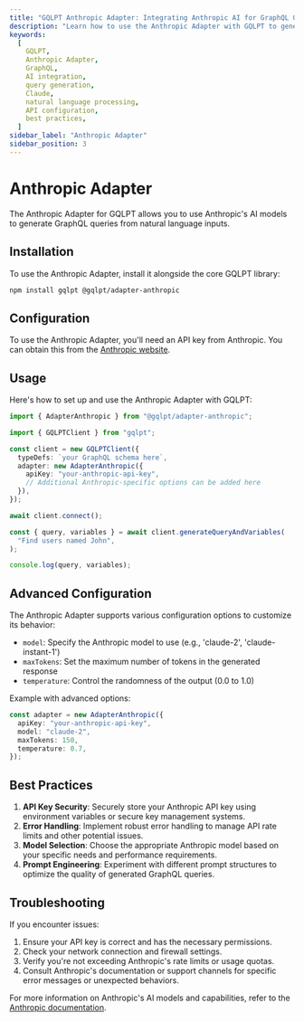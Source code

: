 ```yaml
---
title: "GQLPT Anthropic Adapter: Integrating Anthropic AI for GraphQL Query Generation"
description: "Learn how to use the Anthropic Adapter with GQLPT to generate GraphQL queries using Anthropic's AI models. This guide covers installation, configuration, usage, best practices, and troubleshooting tips."
keywords:
  [
    GQLPT,
    Anthropic Adapter,
    GraphQL,
    AI integration,
    query generation,
    Claude,
    natural language processing,
    API configuration,
    best practices,
  ]
sidebar_label: "Anthropic Adapter"
sidebar_position: 3
---
```


# Anthropic Adapter

The Anthropic Adapter for GQLPT allows you to use Anthropic's AI models to generate GraphQL queries from natural language inputs.

## Installation

To use the Anthropic Adapter, install it alongside the core GQLPT library:

```bash
npm install gqlpt @gqlpt/adapter-anthropic
```

## Configuration

To use the Anthropic Adapter, you'll need an API key from Anthropic. You can obtain this from the [Anthropic website](https://www.anthropic.com/).

## Usage

Here's how to set up and use the Anthropic Adapter with GQLPT:

```typescript
import { AdapterAnthropic } from "@gqlpt/adapter-anthropic";

import { GQLPTClient } from "gqlpt";

const client = new GQLPTClient({
  typeDefs: `your GraphQL schema here`,
  adapter: new AdapterAnthropic({
    apiKey: "your-anthropic-api-key",
    // Additional Anthropic-specific options can be added here
  }),
});

await client.connect();

const { query, variables } = await client.generateQueryAndVariables(
  "Find users named John",
);

console.log(query, variables);
```

## Advanced Configuration

The Anthropic Adapter supports various configuration options to customize its behavior:

- `model`: Specify the Anthropic model to use (e.g., 'claude-2', 'claude-instant-1')
- `maxTokens`: Set the maximum number of tokens in the generated response
- `temperature`: Control the randomness of the output (0.0 to 1.0)

Example with advanced options:

```typescript
const adapter = new AdapterAnthropic({
  apiKey: "your-anthropic-api-key",
  model: "claude-2",
  maxTokens: 150,
  temperature: 0.7,
});
```

## Best Practices

1. **API Key Security**: Securely store your Anthropic API key using environment variables or secure key management systems.
2. **Error Handling**: Implement robust error handling to manage API rate limits and other potential issues.
3. **Model Selection**: Choose the appropriate Anthropic model based on your specific needs and performance requirements.
4. **Prompt Engineering**: Experiment with different prompt structures to optimize the quality of generated GraphQL queries.

## Troubleshooting

If you encounter issues:

1. Ensure your API key is correct and has the necessary permissions.
2. Check your network connection and firewall settings.
3. Verify you're not exceeding Anthropic's rate limits or usage quotas.
4. Consult Anthropic's documentation or support channels for specific error messages or unexpected behaviors.

For more information on Anthropic's AI models and capabilities, refer to the [Anthropic documentation](https://www.anthropic.com/).
